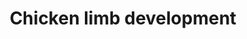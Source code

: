 ---
annotations:
- id: PW:0000004
  parent: regulatory pathway
  type: Pathway Ontology
  value: regulatory pathway
- id: PW:0000650
  parent: signaling pathway
  type: Pathway Ontology
  value: signaling pathway pertinent to development
authors:
- Joshloebs
- MaintBot
- Ariutta
- DeSl
- Egonw
- Eweitz
description: '"The mechanisms regulating the vertebrate limb mesenchyme of chickens,
  have been extensively discussed in literature. There are currently two models. The
  first regards that progressive distalization of limb pattern is based on an autonomous
  clocklike mechanism, inherent to the undifferentiated mesenchymal cells. The second
  belives that instructive cues from surrounding tissues are responsible for specifying
  the PD segments (adapted from Cooper et al. 2011 [https://www.ncbi.nlm.nih.gov/pubmed/21617075])."  This
  pathway visualises the different steps in limb development, with corresponding literature.'
last-edited: 2021-05-16
organisms:
- Gallus gallus
redirect_from:
- /index.php/Pathway:WP2587
- /instance/WP2587
- /instance/WP2587_r117081
revision: r117081
schema-jsonld:
- '@context': https://schema.org/
  '@id': https://wikipathways.github.io/pathways/WP2587.html
  '@type': Dataset
  creator:
    '@type': Organization
    name: WikiPathways
  description: '"The mechanisms regulating the vertebrate limb mesenchyme of chickens,
    have been extensively discussed in literature. There are currently two models.
    The first regards that progressive distalization of limb pattern is based on an
    autonomous clocklike mechanism, inherent to the undifferentiated mesenchymal cells.
    The second belives that instructive cues from surrounding tissues are responsible
    for specifying the PD segments (adapted from Cooper et al. 2011 [https://www.ncbi.nlm.nih.gov/pubmed/21617075])."  This
    pathway visualises the different steps in limb development, with corresponding
    literature.'
  keywords:
  - FGF10
  - FGF4
  - FGF8
  - FGF9
  - Fgf8
  - GREM1
  - HOXA11
  - HOXA13
  - Hoxc10
  - MEIS1
  - Myf5
  - Myod
  - Noggin
  - PITX1
  - PITX2
  - Pax3
  - RETINOIC ACID
  - Retinoic Acid
  - SHH
  - Shh
  - TBX1
  - TBX4
  - TBX5
  - WNT3A
  - Wnt2b
  - Wnt8c
  license: CC0
  name: Chicken limb development
seo: CreativeWork
title: Chicken limb development
wpid: WP2587
---